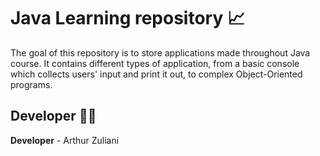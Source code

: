 # Java Learning repository :chart_with_upwards_trend:

The goal of this repository is to store applications made throughout Java course. It contains different types of application, from a basic console which collects users' input and print it out, to complex Object-Oriented programs.

## Developer :technologist:

**Developer** - Arthur Zuliani